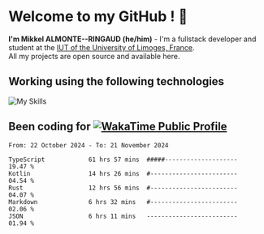 # Welcome to my GitHub ! 🌃

**I'm Mikkel ALMONTE--RINGAUD (he/him)** - I'm a fullstack developer and student at the [IUT of the University of Limoges, France](https://iut.unilim.fr). \
All my projects are open source and available here.

## Working using the following technologies

![My Skills](https://skillicons.dev/icons?i=solidjs,pnpm,nodejs,ts,js,vercel,netlify,html,css,rust,astro,git,vue,md,electron,figma,github,bash,bun,cloudflare,py,tailwind,nginx,npm,tauri,vite,zig,yarn,windicss,dart,flutter,kotlin&theme=dark)

## Been coding for [![WakaTime Public Profile](https://wakatime.com/badge/user/0839e595-e07a-435c-8d59-ed95f2a3d6dd.svg?style=flat-square)](https://wakatime.com/@0839e595-e07a-435c-8d59-ed95f2a3d6dd)

<!--START_SECTION:waka-->

```plain
From: 22 October 2024 - To: 21 November 2024

TypeScript            61 hrs 57 mins  #####--------------------   19.47 %
Kotlin                14 hrs 26 mins  #------------------------   04.54 %
Rust                  12 hrs 56 mins  #------------------------   04.07 %
Markdown              6 hrs 32 mins   #------------------------   02.06 %
JSON                  6 hrs 11 mins   -------------------------   01.94 %
```

<!--END_SECTION:waka-->
